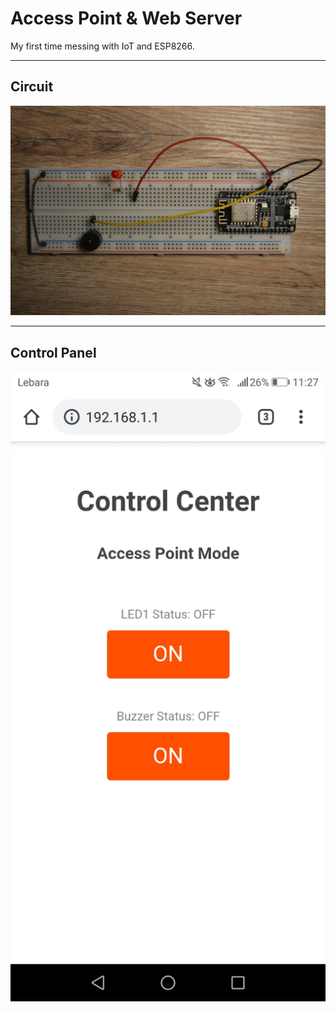 # Access Point & Web Server
<p> My first time messing with IoT and ESP8266. </p>
<hr>
<h2>Circuit</h2>
<img src="https://github.com/doeppler/AccessPoint-WebServer/blob/master/img/circuit.JPG?raw=true" alt="Circuit">
<hr>
<h2>Control Panel</h2>
<img src="https://github.com/doeppler/AccessPoint-WebServer/blob/master/img/cp.jpg?raw=true" alt="Control Panel">

